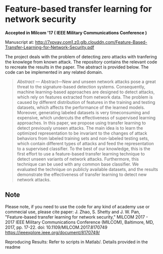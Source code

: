 # Feature-based transfer learning for network security

**Accepted in Milcom '17 ( IEEE Military Communications Conference )**

Manuscript at: http://7xpvay.com1.z0.glb.clouddn.com/Feature-Based-Transfer-Learning-for-Network-Security.pdf

The project deals with the problem of detecting zero attacks with tranfering the knowlege from known attack. The repository contains the relevant code to recreate the results in the paper. The abstract is provided below. The code can be implemented in any related domain.

> *Abstract* — Abstract—New and unseen network attacks pose a great threat to the signature-based detection systems. Consequently, machine learning-based approaches are designed to detect attacks, which rely on features extracted from network data. The problem is caused by different distribution of features in the training and testing datasets, which affects the performance of the learned models. Moreover, generating labeled datasets is very timeconsuming and expensive, which undercuts the effectiveness of supervised learning approaches. In this paper, we propose using transfer learning to detect previously unseen attacks. The main idea is to learn the optimized representation to be invariant to the changes of attack behaviors from labeled training sets and non-labeled testing sets, which contain different types of attacks and feed the representation to a supervised classifier. To the best of our knowledge, this is the first effort to use a feature-based transfer learning technique to detect unseen variants of network attacks. Furthermore, this technique can be used with any common base classifier. We evaluated the technique on publicly available datasets, and the results demonstrate the effectiveness of transfer learning to detect new network attacks.


## Note
Please note, if you need to use the code for any kind of academy use or commecial use, please cite paper:
J. Zhao, S. Shetty and J. W. Pan, "Feature-based transfer learning for network security," MILCOM 2017 - 2017 IEEE Military Communications Conference (MILCOM), Baltimore, MD, 2017, pp. 17-22.
doi: 10.1109/MILCOM.2017.8170749 https://ieeexplore.ieee.org/document/8170749/

Reproducing Results: Refer to scripts in Matlab/. Details provided in the readme
